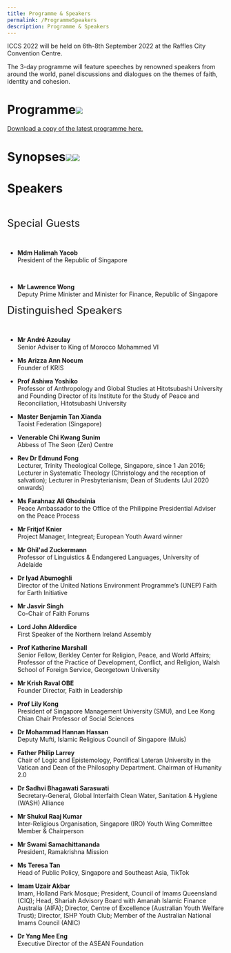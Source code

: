 ```yaml
---
title: Programme & Speakers
permalink: /ProgrammeSpeakers
description: Programme & Speakers
---
```

ICCS 2022 will be held on 6th-8th September 2022 at the Raffles City Convention Centre.  

The 3-day programme will feature speeches by renowned speakers from around the world, panel discussions and dialogues on the themes of faith, identity and cohesion.
# Programme![](/images/ICCS_2022_Programme_Outline.png)
[Download a copy of the latest programme here.](/files/ICCS_2022_Programme_as_at_27_Jun_2022.pdf)
# Synopses![](/images/ICCS_2022_Plenaries.png)![](/images/ICCS_2022_Breakouts.png)
# Speakers
<br>

<font size="+2">Special Guests</font>

<br>

* **Mdm Halimah Yacob<br>**
President of the Republic of Singapore
<br>

* **Mr Lawrence Wong<br>**
Deputy Prime Minister and Minister for Finance, Republic of Singapore

<font size="+2">Distinguished Speakers</font>

<br>

* **Mr André Azoulay<br>**
Senior Adviser to King of Morocco Mohammed VI

* **Ms Arizza Ann Nocum<br>**
Founder of KRIS

* **Prof Ashiwa Yoshiko<br>**
Professor of Anthropology and Global Studies at Hitotsubashi University and Founding Director of its Institute for the Study of Peace and Reconciliation, Hitotsubashi University

* **Master Benjamin Tan Xianda<br>**
Taoist Federation (Singapore)

* **Venerable Chi Kwang Sunim<br>**
Abbess of The Seon (Zen) Centre

* **Rev Dr Edmund Fong<br>**
Lecturer, Trinity Theological College, Singapore, since 1 Jan 2016; Lecturer in Systematic Theology (Christology and the reception of salvation); Lecturer in Presbyterianism; Dean of Students (Jul 2020 onwards)

* **Ms Farahnaz Ali Ghodsinia<br>**
Peace Ambassador to the Office of the Philippine Presidential Adviser on the Peace Process

* **Mr Fritjof Knier<br>**
Project Manager, Integreat; European Youth Award winner

* **Mr Ghil'ad Zuckermann<br>**
Professor of Linguistics & Endangered Languages, University of Adelaide

* **Dr Iyad Abumoghli<br>**
Director of the United Nations Environment Programme’s (UNEP) Faith for Earth Initiative

* **Mr Jasvir Singh<br>**
Co-Chair of Faith Forums

* **Lord John Alderdice<br>**
First Speaker of the Northern Ireland Assembly

* **Prof Katherine Marshall<br>**
Senior Fellow, Berkley Center for Religion, Peace, and World Affairs;  Professor of the Practice of Development, Conflict, and Religion, Walsh School of Foreign Service, Georgetown University

* **Mr Krish Raval OBE<br>**
Founder Director, Faith in Leadership

* **Prof Lily Kong<br>**
President of Singapore Management University (SMU), and Lee Kong Chian Chair Professor of Social Sciences

* **Dr Mohammad Hannan Hassan<br>**
Deputy Mufti, Islamic Religious Council of Singapore (Muis)

* **Father Philip Larrey<br>**
Chair of Logic and Epistemology, Pontifical Lateran University in the Vatican and Dean of the Philosophy Department. Chairman of Humanity 2.0

* **Dr Sadhvi Bhagawati Saraswati<br>**
Secretary-General, Global Interfaith Clean Water, Sanitation & Hygiene (WASH) Alliance

* **Mr Shukul Raaj Kumar<br>**
Inter-Religious Organisation, Singapore (IRO) Youth Wing Committee Member & Chairperson

* **Mr Swami Samachittananda<br>**
President, Ramakrishna Mission

* **Ms Teresa Tan<br>**
Head of Public Policy, Singapore and Southeast Asia, TikTok

* **Imam Uzair Akbar<br>**
Imam, Holland Park Mosque; President, Council of Imams Queensland (CIQ); Head, Shariah Advisory Board with Amanah Islamic Finance Australia (AIFA); Director, Centre of Excellence (Australian Youth Welfare Trust); Director, ISHP Youth Club; Member of the Australian National Imams Council (ANIC)

* **Dr Yang Mee Eng<br>**
Executive Director of the ASEAN Foundation